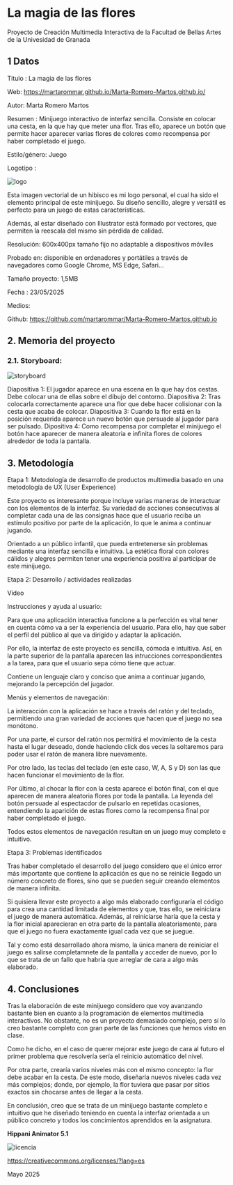 # La magia de las flores
Proyecto de Creación Multimedia Interactiva de la Facultad de Bellas Artes de la Univesidad de Granada

## 1 Datos
Titulo : La magia de las flores

Web: https://martarommar.github.io/Marta-Romero-Martos.github.io/

Autor: Marta Romero Martos

Resumen : Minijuego interactivo de interfaz sencilla. Consiste en colocar una cesta, en la que hay que meter una flor. Tras ello, aparece un botón que permite hacer aparecer varias flores de colores como recompensa por haber completado el juego.

Estilo/género: Juego

Logotipo :

![logo](https://github.com/user-attachments/assets/f783c43e-7cbf-40fe-bea0-1dbb5bc98abf)

Esta imagen vectorial de un hibisco es mi logo personal, el cual ha sido el elemento principal de este minijuego. Su diseño sencillo, alegre y versátil es perfecto para un juego de estas características.

Además, al estar diseñado con Illustrator está formado por vectores, que permiten la reescala del mismo sin pérdida de calidad.

Resolución: 600x400px tamaño fijo no adaptable a dispositivos móviles

Probado en: disponible en ordenadores y portátiles a través de navegadores como Google Chrome, MS Edge, Safari...

Tamaño proyecto: 1,5MB

Fecha : 23/05/2025

Medios:

Github: https://github.com/martarommar/Marta-Romero-Martos.github.io

## 2. Memoria del proyecto
### 2.1. Storyboard:

![storyboard](https://github.com/user-attachments/assets/3b744a25-fc8b-4fcd-b877-f1c43b3611b7)

Diapositiva 1: El jugador aparece en una escena en la que hay dos cestas. Debe colocar una de ellas sobre el dibujo del contorno.
Diapositiva 2: Tras colocarla correctamente aparece una flor que debe hacer colisionar con la cesta que acaba de colocar.
Diapositiva 3: Cuando la flor está en la posición requerida aparece un nuevo botón que persuade al jugador para ser pulsado.
Dipositiva 4: Como recompensa por completar el minijuego el botón hace aparecer de manera aleatoria e infinita flores de colores alrededor de toda la pantalla.

## 3. Metodología

Etapa 1: Metodología de desarrollo de productos multimedia basado en una metodología de UX (User Experience)

Este proyecto es interesante porque incluye varias maneras de interactuar con los elementos de la interfaz. Su variedad de acciones consecutivas al completar cada una de las consignas hace que el usuario reciba un estímulo positivo por parte de la aplicación, lo que le anima a continuar jugando.

Orientado a un público infantil, que pueda entretenerse sin problemas mediante una interfaz sencilla e intuitiva. La estética floral con colores cálidos y alegres permiten tener una experiencia positiva al participar de este minijuego.

Etapa 2: Desarrollo / actividades realizadas

Video

Instrucciones y ayuda al usuario:

Para que una aplicación interactiva funcione a la perfección es vital tener en cuenta cómo va a ser la experiencia del usuario. Para ello, hay que saber el perfil del público al que va dirigido y adaptar la aplicación.

Por ello, la interfaz de este proyecto es sencilla, cómoda e intuitiva. Así, en la parte superior de la pantalla aparecen las intrucciones correspondientes a la tarea, para que el usuario sepa cómo tiene que actuar.

Contiene un lenguaje claro y conciso que anima a continuar jugando, mejorando la percepción del jugador.

Menús y elementos de navegación:

La interacción con la aplicación se hace a través del ratón y del teclado, permitiendo una gran variedad de acciones que hacen que el juego no sea monótono.

Por una parte, el cursor del ratón nos permitirá el movimiento de la cesta hasta el lugar deseado, donde haciendo click dos veces la soltaremos para poder usar el ratón de manera libre nuevamente.

Por otro lado, las teclas del teclado (en este caso, W, A, S y D) son las que hacen funcionar el movimiento de la flor.

Por último, al chocar la flor con la cesta aparece el botón final, con el que aparecen de manera aleatoria flores por toda la pantalla. La leyenda del botón persuade al espectacdor de pulsarlo en repetidas ocasiones, entendiendo la aparición de estas flores como la recompensa final por haber completado el juego.

Todos estos elementos de navegación resultan en un juego muy completo e intuitivo.

Etapa 3: Problemas identificados

Tras haber completado el desarrollo del juego considero que el único error más importante que contiene la aplicación es que no se reinicie llegado un número concreto de flores, sino que se pueden seguir creando elementos de manera infinita.

Si quisiera llevar este proyecto a algo más elaborado configuraría el código para crea una cantidad limitada de elementos y que, tras ello, se reiniciara el juego de manera automática. Además, al reiniciarse haría que la cesta y la flor inicial aparecieran en otra parte de la pantalla aleatoriamente, para que el juego no fuera exactamente igual cada vez que se juegue.

Tal y como está desarrollado ahora mismo, la única manera de reiniciar el juego es salirse completamnete de la pantalla y acceder de nuevo, por lo que se trata de un fallo que habría que arreglar de cara a algo más elaborado.

## 4. Conclusiones

Tras la elaboración de este minijuego considero que voy avanzando bastante bien en cuanto a la programación de elementos multimedia interactivos. No obstante, no es un proyecto demasiado complejo, pero sí lo creo bastante completo con gran parte de las funciones que hemos visto en clase.

Como he dicho, en el caso de querer mejorar este juego de cara al futuro el primer problema que resolvería sería el reinicio automático del nivel.

Por otra parte, crearía varios niveles más con el mismo concepto: la flor debe acabar en la cesta. De este modo, diseñaría nuevos niveles cada vez más complejos; donde, por ejemplo, la flor tuviera que pasar por sitios exactos sin chocarse antes de llegar a la cesta.

En conclusión, creo que se trata de un minijuego bastante completo e intuitivo que he diseñado teniendo en cuenta la interfaz orientada a un público concreto y todos los concimientos aprendidos en la asignatura.

**Hippani Animator 5.1**

![licencia](https://github.com/user-attachments/assets/b1eb7685-fca5-437b-a1ad-1eda2ba6c0dd)


https://creativecommons.org/licenses/?lang=es

Mayo 2025
